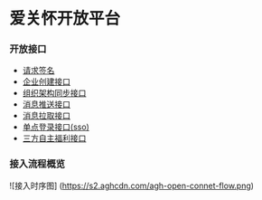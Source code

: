 爱关怀开放平台
============

### 开放接口

* [请求签名](请求签名.md)
* [企业创建接口](企业开通创建接口.md)
* [组织架构同步接口](组织架构同步接口.md)
* [消息推送接口](消息推送接口.md)
* [消息拉取接口](消息拉取接口.md)
* [单点登录接口(sso)](单点登录接口.md)
* [三方自主福利接口](三方自主福利接口.md)


### 接入流程概览

![接入时序图]
(https://s2.aghcdn.com/agh-open-connet-flow.png)